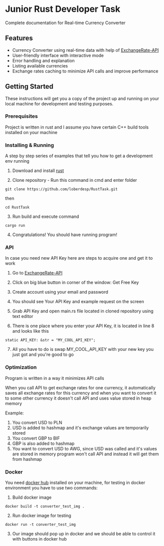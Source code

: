 ﻿# Junior Rust Developer Task

Complete documentation for Real-time Currency Converter

## Features

- Currency Converter using real-time data with help of [ExchangeRate-API](https://www.exchangerate-api.com)
- User-friendly interface with interactive mode
- Error handling and explanation
- Listing available currencies
- Exchange rates caching to minimize API calls and improve performance

## Getting Started

These instructions will get you a copy of the project up and running on your local machine for development and testing purposes.

### Prerequisites

Project is written in rust and I assume you have certain C++ build tools installed on your machine

### Installing & Running

A step by step series of examples that tell you how to get a development env running

1. Download and install [rust](https://www.rust-lang.org/tools/install)

2. Clone repository - Run this command in cmd and enter folder

```
git clone https://github.com/loberdesp/RustTask.git
```

then

```
cd RustTask
```

3. Run build and execute command

```
cargo run
```

4. Congratulations! You should have running program!

### API

In case you need new API Key here are steps to acquire one and get it to work

1. Go to [ExchangeRate-API](https://www.exchangerate-api.com)

2. Click on big blue button in corner of the window: Get Free Key

3. Create account using your email and password

4. You should see Your API Key and example request on the screen

5. Grab API Key and open main.rs file located in cloned repository using text editor

6. There is one place where you enter your API Key, it is located in line 8 and looks like this

```
static API_KEY: &str = "MY_COOL_API_KEY";
```

7. All you have to do is swap MY_COOL_API_KEY with your new key you just got and you're good to go

### Optimization

Program is written in a way it minimizes API calls

When you call API to get exchange rates for one currency, it automatically saves all exchange rates for this currency and when you want to convert it to some other currency it doesn't call API and uses value stored in heap memory

Example:

1. You convert USD to PLN
2. USD is added to hashmap and it's exchange values are temporarily stored
3. You convert GBP to BIF
4. GBP is also added to hashmap
5. You want to convert USD to AWG, since USD was called and it's values are stored in memory program won't call API and instead it will get them from hashmap

### Docker

You need [docker hub](https://hub.docker.com) installed on your machine, for testing in docker environment you have to use two commands:

1. Build docker image

```
docker build -t converter_test_img .
```

2. Run docker image for testing

```
docker run -t converter_test_img
```

3. Our image should pop up in docker and we should be able to control it with buttons in docker hub